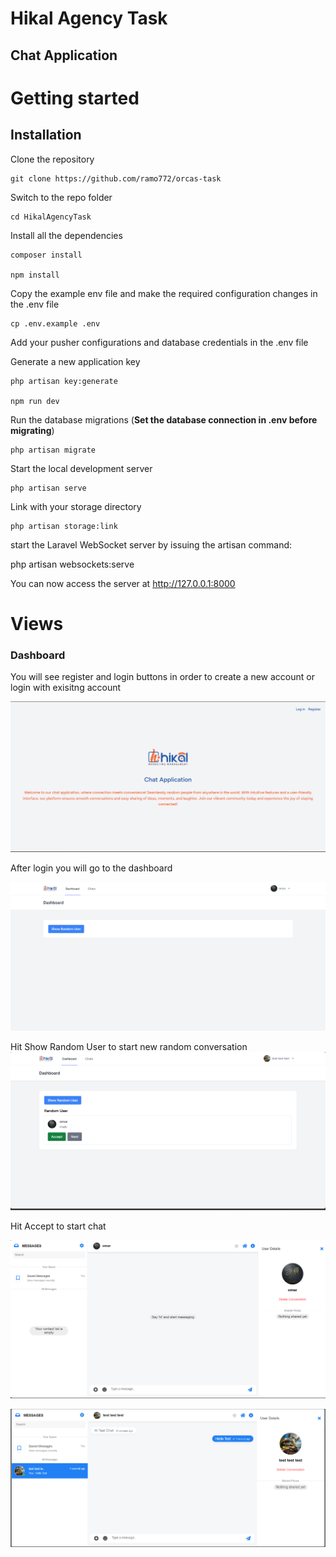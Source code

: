 # Hikal Agency Task

## Chat Application

# Getting started

## Installation

Clone the repository

    git clone https://github.com/ramo772/orcas-task

Switch to the repo folder

    cd HikalAgencyTask
    
Install all the dependencies 

    composer install
    
    npm install


Copy the example env file and make the required configuration changes in the .env file

    cp .env.example .env

Add your pusher configurations and database credentials in the .env file


Generate a new application key

    php artisan key:generate

    npm run dev

Run the database migrations (**Set the database connection in .env before migrating**)

    php artisan migrate

Start the local development server

    php artisan serve

Link with your storage directory

    php artisan storage:link
    
start the Laravel WebSocket server by issuing the artisan command:

php artisan websockets:serve




You can now access the server at http://127.0.0.1:8000

# Views

### Dashboard

You will see register and login buttons in order to create a new account or login with exisitng account

![alt text](image.png)

After login you will go to the dashboard

![alt text](image-1.png)

Hit Show Random User to start new random conversation
![alt text](image-2.png)

Hit Accept to start chat 

![alt text](image-3.png)

![alt text](image-4.png)
